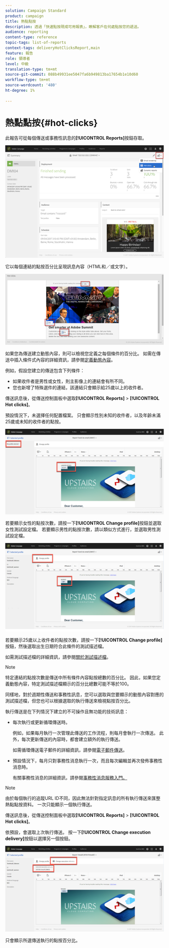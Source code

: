 ```yaml
---
solution: Campaign Standard
product: campaign
title: 熱點點按
description: 透過「快速點按現成可用報表」，瞭解客戶在何處點按您的遞送。
audience: reporting
content-type: reference
topic-tags: list-of-reports
context-tags: deliveryHotClicksReport,main
feature: 報告
role: 領導者
level: 中級
translation-type: tm+mt
source-git-commit: 088b49931ee5047fa6b949813ba17654b1e10d60
workflow-type: tm+mt
source-wordcount: '480'
ht-degree: 1%

---
```



# 熱點點按{#hot-clicks}

此報告可從每個傳送或事務性訊息的&#x200B;**[!UICONTROL Reports]**&#x200B;按鈕存取。

![](assets/delivery_reports_hot-clicks_4.png)

它以每個連結的點按百分比呈現訊息內容（HTML和／或文字）。

![](assets/delivery_reports_10.png)

如果您為傳送建立動態內容，則可以檢視您定義之每個條件的百分比。 如需在傳送中插入條件式內容的詳細資訊，請參閱[定義動態內容](../../designing/using/personalization.md#defining-dynamic-content-in-an-email)。

例如，假設您建立的傳送包含下列條件：

* 如果收件者是男性或女性，則主影像上的連結會有所不同。
* 您也新增了特殊選件的連結，該連結只會顯示給25歲以上的收件者。

傳送訊息後，從傳送控制面板中選取&#x200B;**[!UICONTROL Reports]** > **[!UICONTROL Hot clicks]**。

預設情況下，未選擇任何配置檔案。 只會顯示性別未知的收件者，以及年齡未滿25歲或未知的收件者的點按。

![](assets/delivery_reports_hot-clicks_1.png)

若要顯示女性的點按次數，請按一下&#x200B;**[!UICONTROL Change profile]**&#x200B;按鈕並選取女性測試設定檔。 若要顯示男性的點按次數，請以類似方式進行，並選取男性測試設定檔。

![](assets/delivery_reports_hot-clicks_2.png)

若要顯示25歲以上收件者的點按次數，請按一下&#x200B;**[!UICONTROL Change profile]**&#x200B;按鈕，然後選取出生日期符合此條件的測試描述檔。

如需測試描述檔的詳細資訊，請參閱[關於測試描述檔](../../audiences/using/managing-test-profiles.md)。

>[!NOTE]
>
>特定連結的點按次數是傳送中所有條件內容點按總數的百分比。 因此，如果您定義動態內容，特定測試描述檔顯示的百分比總數可能不等於100。

同樣地，對於週期性傳送和事務性訊息，您可以選取與您要顯示的動態內容對應的測試描述檔，但您也可以根據選取的執行傳送來檢視點按百分比。

執行傳送是在下列情況下建立的不可操作且無功能的技術訊息：

* 每次執行或更新循環傳送時。

   例如，如果每月執行一次管理此傳送的工作流程，則每月會執行一次傳送。 此外，每次更新傳送的內容時，都會建立額外的執行傳送。

   如需循環傳送電子郵件的詳細資訊，請參閱[電子郵件傳送](../../automating/using/email-delivery.md)。

* 預設情況下，每月只對事務性消息執行一次，而且每次編輯並再次發佈事務性消息時。

   有關事務性消息的詳細資訊，請參閱[事務性消息服務入門。](../../channels/using/getting-started-with-transactional-msg.md)

>[!NOTE]
>
>由於每個執行的追蹤URL ID不同，因此無法針對指定訊息的所有執行傳送來匯整熱點點按資料。 一次只能顯示一個執行傳送。

傳送訊息後，從傳送控制面板中選取&#x200B;**[!UICONTROL Reports]** > **[!UICONTROL Hot clicks]**。

依預設，會選取上次執行傳送。 按一下&#x200B;**[!UICONTROL Change execution delivery]**&#x200B;按鈕以選擇另一個按鈕。

![](assets/delivery_reports_hot-clicks_3.png)

只會顯示所選傳送執行的點按百分比。
